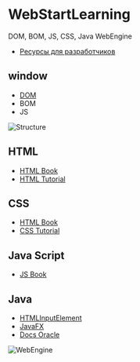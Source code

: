 # WebStartLearning
DOM, BOM, JS, CSS, Java WebEngine
* [Ресурсы для разработчиков](https://developer.mozilla.org/ru/)

## window
* [DOM](https://learn.javascript.ru/browser-environment)
* BOM
* JS

![Structure](https://learn.javascript.ru/article/browser-environment/windowObjects.svg)



## HTML

* [HTML Book](http://htmlbook.ru/)
* [HTML Tutorial](https://www.w3schools.com/html/default.asp)

## CSS

* [HTML Book](http://htmlbook.ru/samcss)
* [CSS Tutorial](https://www.w3schools.com/js/default.asp)

## Java Script

* [JS Book](https://learn.javascript.ru/)

## Java

* [HTMLInputElement](http://edelstein.pebbles.cs.cmu.edu/jadeite/main.php?api=java6&state=class&package=org.w3c.dom.html&class=HTMLInputElement)
* [JavaFX](https://o7planning.org/ru/11151/javafx-webview-and-webengine-tutorial)
* [Docs Oracle](https://docs.oracle.com/javafx/2/webview/jfxpub-webview.htm)

![WebEngine](https://docs.oracle.com/javafx/2/webview/img/webview-structure.png)
